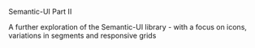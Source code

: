 Semantic-UI Part II

A further exploration of the Semantic-UI library - with a focus on icons, variations in segments and responsive grids